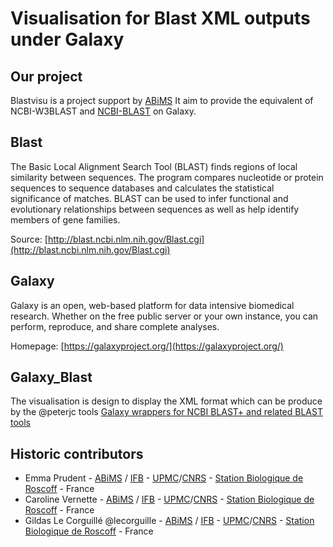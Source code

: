 Visualisation for Blast XML outputs under Galaxy
================================================


Our project
-----------

Blastvisu is a project support by [ABiMS](http://abims.sb-roscoff.fr/)
It aim to provide the equivalent of NCBI-W3BLAST and [NCBI-BLAST](http://blast.ncbi.nlm.nih.gov/Blast.cgi) on Galaxy.


Blast
------

The Basic Local Alignment Search Tool (BLAST) finds regions of local similarity between sequences. The program compares nucleotide or protein sequences to sequence databases and calculates the statistical significance of matches. BLAST can be used to infer functional and evolutionary relationships between sequences as well as help identify members of gene families. 

Source: [http://blast.ncbi.nlm.nih.gov/Blast.cgi](http://blast.ncbi.nlm.nih.gov/Blast.cgi)


Galaxy
------
Galaxy is an open, web-based platform for data intensive biomedical research. Whether on the free public server or your own instance, you can perform, reproduce, and share complete analyses. 

Homepage: [https://galaxyproject.org/](https://galaxyproject.org/)


Galaxy_Blast
------------

The visualisation is design to display the XML format which can be produce by the @peterjc tools
[Galaxy wrappers for NCBI BLAST+ and related BLAST tools](https://github.com/peterjc/galaxy_blast)


Historic contributors
---------------------

 - Emma Prudent - [ABiMS](http://abims.sb-roscoff.fr/) / [IFB](http://www.france-bioinformatique.fr/) - [UPMC](www.upmc.fr)/[CNRS](www.cnrs.fr) - [Station Biologique de Roscoff](http://www.sb-roscoff.fr/) - France
 - Caroline Vernette - [ABiMS](http://abims.sb-roscoff.fr/) / [IFB](http://www.france-bioinformatique.fr/) - [UPMC](www.upmc.fr)/[CNRS](www.cnrs.fr) - [Station Biologique de Roscoff](http://www.sb-roscoff.fr/) - France
 - Gildas Le Corguillé @lecorguille - [ABiMS](http://abims.sb-roscoff.fr/) / [IFB](http://www.france-bioinformatique.fr/) - [UPMC](www.upmc.fr)/[CNRS](www.cnrs.fr) - [Station Biologique de Roscoff](http://www.sb-roscoff.fr/) - France
